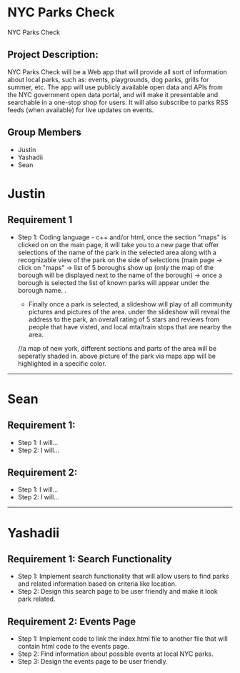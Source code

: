 # NYC Parks Check
NYC Parks Check

## Project Description: 
NYC Parks Check will be a Web app that will provide all sort of information about local parks, such as: events, playgrounds, dog parks, grills for summer, etc. The app will use publicly available open data and APIs from the NYC government open data portal, and will make it presentable and searchable in a one-stop shop for users. It will also subscribe to parks RSS feeds (when available) for live updates 
on events. 



## Group Members
- Justin
- Yashadii
- Sean



# Justin

## Requirement 1
- Step 1: Coding language - c++ and/or html, once the section "maps" is clicked on on the main page, it will take you to a new page that offer selections of the name of the park in the selected area along with a recognizable view of the park on the side of selections (main page -> click on "maps" -> list of 5 boroughs show up (only the map of the borough will be displayed next to the name of the borough) -> once a borough is selected the list of known parks will appear under the borough name. .
  
  - Finally once a park is selected, a slideshow will play of all community pictures and pictures of the area.
    under the slideshow will reveal the address to the park, an overall rating of 5 stars and reviews from people that have visted, and local mta/train stops that are nearby the area.

  //a map of new york, different sections and parts of the area will be seperatly shaded in. above picture of the park via maps app  will be highlighted in a specific color.


----------------------------------------------

# Sean

## Requirement 1:

- Step 1: I will...
- Step 2: I will...


## Requirement 2:

- Step 1: I will...
- Step 2: I will...

-----------------------------------------------

# Yashadii

## Requirement 1: Search Functionality

- Step 1: Implement search functionality that will allow users to find parks and related information based on criteria like location.
- Step 2: Design this search page to be user friendly and make it look park related.


## Requirement 2: Events Page

- Step 1: Implement code to link the index.html file to another file that will contain html code to the events page.
- Step 2: Find information about possible events at local NYC parks.
- Step 3: Design the events page to be user friendly.
